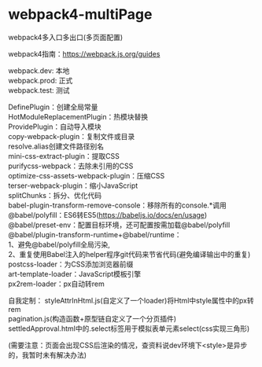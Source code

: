 # webpack4-multiPage
webpack4多入口多出口(多页面配置)   

webpack4指南：https://webpack.js.org/guides  

webpack.dev: 本地  
webpack.prod: 正式  
webpack.test: 测试

DefinePlugin：创建全局常量  
HotModuleReplacementPlugin：热模块替换  
ProvidePlugin：自动导入模块  
copy-webpack-plugin：复制文件或目录  
resolve.alias创建文件路径别名  
mini-css-extract-plugin：提取CSS  
purifycss-webpack：去除未引用的CSS  
optimize-css-assets-webpack-plugin：压缩CSS  
terser-webpack-plugin：缩小JavaScript  
splitChunks：拆分、优化代码  
babel-plugin-transform-remove-console：移除所有的console.*调用  
@babel/polyfill：ES6转ES5(https://babeljs.io/docs/en/usage)  
@babel/preset-env：配置目标环境，还可配置按需加载@babel/polyfill  
@babel/plugin-transform-runtime+@babel/runtime：  
    1、避免@babel/polyfill全局污染,  
    2、重复使用Babel注入的helper程序git代码来节省代码(避免编译输出中的重复)  
postcss-loader：为CSS添加浏览器前缀  
art-template-loader：JavaScript模板引擎  
px2rem-loader：px自动转rem  


自我定制：
    styleAttrInHtml.js(自定义了一个loader)将Html中style属性中的px转rem  
    pagination.js(构造函数+原型链自定义了一个分页插件)  
    settledApproval.html中的.select标签用于模拟表单元素select(css实现三角形)
    
(需要注意：页面会出现CSS后渲染的情况，查资料说dev环境下\<style>是异步的，我暂时未有解决办法)

